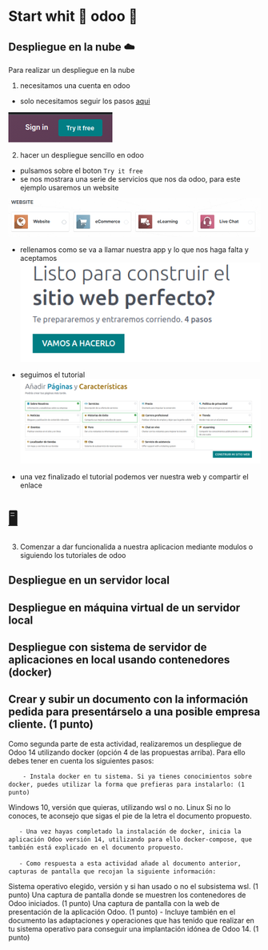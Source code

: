 
# Start whit 🚀 odoo 🚀

## Despliegue en la nube ☁️

Para realizar un despliegue en la nube 

1. necesitamos una cuenta en odoo 

  - solo necesitamos seguir los pasos [aqui](https://www.odoo.com/web/login)


  ![signin](../basic-odoo/assets/img/Screenshot_20221117_164938.png)

2. hacer un despliegue sencillo en odoo
  - pulsamos sobre el boton `Try it free`
  - se nos mostrara una serie de servicios que nos da odoo, para este ejemplo usaremos un website


  ![website](../basic-odoo/assets/img/Screenshot_20221117_171229.png)
  
  - rellenamos como se va a llamar nuestra app y lo que nos haga falta y aceptamos
  ![start-web](../basic-odoo/assets/img/startweb.png)

  - seguimos el tutorial
  ![configure](../basic-odoo/assets/img/configure.png)

  - una vez finalizado el tutorial podemos ver nuestra web y compartir el enlace 
  # [🖥](https://thethreedevsketters.odoo.com/)

3. Comenzar a dar funcionalida a nuestra aplicacion mediante modulos o siguiendo los tutoriales de odoo


## Despliegue en un servidor local
<!-- TODO -->
## Despliegue en máquina virtual de un servidor local 
## Despliegue con sistema de servidor de aplicaciones en local usando contenedores (docker)
## Crear y subir un documento con la información pedida para presentárselo a una posible empresa cliente. (1 punto)

Como segunda parte de esta actividad, realizaremos un despliegue de Odoo 14 utilizando docker (opción 4 de las propuestas arriba). Para ello debes tener en cuenta los siguientes pasos:

        - Instala docker en tu sistema. Si ya tienes conocimientos sobre docker, puedes utilizar la forma que prefieras para instalarlo: (1 punto)

Windows 10, versión que quieras, utilizando wsl o no.
Linux
       Si no lo conoces, te aconsejo que sigas el pie de la letra el documento propuesto.

       - Una vez hayas completado la instalación de docker, inicia la aplicación Odoo versión 14, utilizando para ello docker-compose, que también está explicado en el documento propuesto.

       - Como respuesta a esta actividad añade al documento anterior, capturas de pantalla que recojan la siguiente información:
Sistema operativo elegido, versión y si han usado o no el subsistema wsl. (1 punto)
Una captura de pantalla donde se muestren los contenedores de Odoo iniciados. (1 punto)
Una captura de pantalla con la web de presentación de la aplicación Odoo. (1 punto)
       - Incluye también en el documento las adaptaciones y operaciones que has tenido que realizar en tu sistema operativo para conseguir una implantación idónea de Odoo 14. (1 punto) 